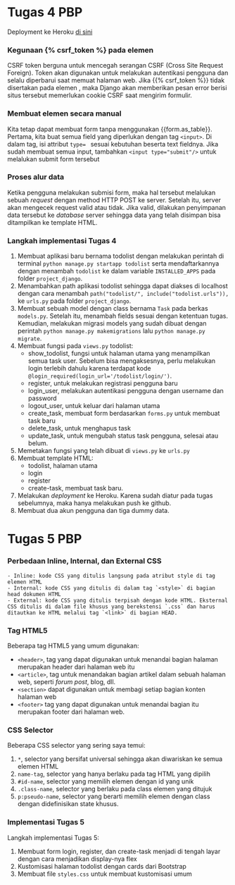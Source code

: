 # Tugas 4 PBP

Deployment ke Heroku [di sini](https://mengdjango.herokuapp.com/todolist/)

### Kegunaan {% csrf_token %} pada elemen <form>
CSRF token berguna untuk mencegah serangan CSRF (Cross Site Request Foreign). Token akan digunakan untuk melakukan autentikasi pengguna dan selalu diperbarui saat memuat halaman web. Jika {{% csrf_token %}} tidak disertakan pada elemen <form>, maka Django akan memberikan pesan error berisi situs tersebut memerlukan cookie CSRF saat mengirim formulir.

### Membuat elemen <form> secara manual
Kita tetap dapat membuat form tanpa menggunakan {{form.as_table}}. Pertama, kita buat semua field yang diperlukan dengan tag `<input>`. Di dalam tag, isi attribut `type= ` sesuai kebutuhan beserta text fieldnya. Jika sudah membuat semua input, tambahkan `<input type="submit"/>` untuk melalukan submit form tersebut

### Proses alur data
Ketika pengguna melakukan submisi form, maka hal tersebut melalukan sebuah _request_ dengan method HTTP POST ke server. Setelah itu, server akan mengecek request valid atau tidak. Jika valid, dilakukan penyimpanan data tersebut ke _database_ server sehingga  data yang telah disimpan bisa ditampilkan ke template HTML.

### Langkah implementasi Tugas 4
1. Membuat aplikasi baru bernama todolist dengan melakukan perintah di terminal `python manage.py startapp todolist` serta mendaftarkannya dengan menambah `todolist` ke dalam variable `INSTALLED_APPS` pada folder `project_django`.
2. Menambahkan path aplikasi todolist sehingga dapat diakses di localhost dengan cara menambah `path("todolist/", include("todolist.urls")),` ke `urls.py` pada folder `project_django`.
3. Membuat sebuah model dengan class bernama `Task` pada berkas `models.py`. Setelah itu, menambah fields sesuai dengan ketentuan tugas. Kemudian, melakukan migrasi models yang sudah dibuat dengan perintah `python manage.py makemigrations` lalu `python manage.py migrate`.
4. Membuat fungsi pada `views.py` todolist:
    - show_todolist, fungsi untuk halaman utama yang menampilkan semua task user. Sebelum bisa mengaksesnya, perlu melakukan login terlebih dahulu karena terdapat kode `@login_required(login_url='/todolist/login/')`.
    - register, untuk melakukan registrasi pengguna baru
    - login_user, melakukan autentikasi pengguna dengan username dan password
    - logout_user, untuk keluar dari halaman utama
    - create_task, membuat form berdasarkan `forms.py` untuk membuat task baru
    - delete_task, untuk menghapus task
    - update_task, untuk mengubah status task pengguna, selesai atau belum.
5. Memetakan fungsi yang telah dibuat di `views.py` ke `urls.py`
6. Membuat template HTML:
    - todolist, halaman utama
    - login
    - register
    - create-task, membuat task baru.
 7. Melakukan _deployment_ ke Heroku. Karena sudah diatur pada tugas sebelumnya, maka hanya melakukan push ke github.
 8. Membuat dua akun pengguna dan tiga dummy data.
 
 # Tugas 5 PBP
 
 ### Perbedaan Inline, Internal, dan External CSS
    - Inline: kode CSS yang ditulis langsung pada atribut style di tag elemen HTML
    - Internal: kode CSS yang ditulis di dalam tag `<style>` di bagian head dokumen HTML 
    - External: kode CSS yang ditulis terpisah dengan kode HTML. Eksternal CSS ditulis di dalam file khusus yang berekstensi `.css` dan harus ditautkan ke HTML melalui tag `<link>` di bagian HEAD.
    
### Tag HTML5
 Beberapa tag HTML5 yang umum digunakan:
- `<header>`, tag yang dapat digunakan untuk menandai bagian halaman merupakan header dari halaman web itu
- `<article>`, tag untuk menandakan bagian artikel dalam sebuah halaman web, seperti _forum post_, blog, dll.
- `<section>` dapat digunakan untuk membagi setiap bagian konten halaman web
- `<footer>` tag yang dapat digunakan untuk menandai bagian itu merupakan footer dari halaman web.
    
### CSS Selector
Beberapa CSS selector yang sering saya temui:
1. `*`, selector yang bersifat universal sehingga akan diwariskan ke semua elemen HTML
2. `name-tag`, selector yang hanya berlaku pada tag HTML yang dipilih
3. `#id-name`, selector yang memilih elemen dengan id yang unik
4. `.class-name`, selector yang berlaku pada class elemen yang ditujuk
5. `p:pseudo-name`, selector yang berarti memilih elemen dengan class dengan didefinisikan state khusus.

### Implementasi Tugas 5
Langkah implementasi Tugas 5:
1. Membuat form login, register, dan create-task menjadi di tengah layar dengan cara menjadikan display-nya flex
2. Kustomisasi halaman todolist dengan cards dari Bootstrap
3. Membuat file `styles.css` untuk membuat kustomisasi umum
 
 
